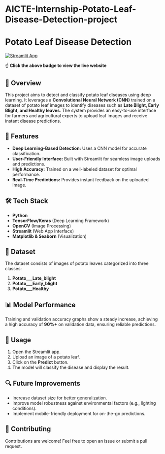 # AICTE-Internship-Potato-Leaf-Disease-Detection-project

# Potato Leaf Disease Detection

[![Streamlit App](https://img.shields.io/badge/Streamlit-Live_App-red?logo=streamlit)](https://aicte-internship--potato-leaf-disease-detection-project-c4bckd.streamlit.app/)

☝️ **Click the above badge to view the live website**

## 📌 Overview

This project aims to detect and classify potato leaf diseases using deep learning. It leverages a **Convolutional Neural Network (CNN)** trained on a dataset of potato leaf images to identify diseases such as **Late Blight, Early Blight, and Healthy leaves**. The system provides an easy-to-use interface for farmers and agricultural experts to upload leaf images and receive instant disease predictions.

## 🚀 Features

- **Deep Learning-Based Detection:** Uses a CNN model for accurate classification.
- **User-Friendly Interface:** Built with Streamlit for seamless image uploads and predictions.
- **High Accuracy:** Trained on a well-labeled dataset for optimal performance.
- **Real-Time Predictions:** Provides instant feedback on the uploaded image.

## 🛠️ Tech Stack

- **Python**
- **TensorFlow/Keras** (Deep Learning Framework)
- **OpenCV** (Image Processing)
- **Streamlit** (Web App Interface)
- **Matplotlib & Seaborn** (Visualization)

## 📂 Dataset

The dataset consists of images of potato leaves categorized into three classes:

1. **Potato\_\_\_Late\_blight**
2. **Potato\_\_\_Early\_blight**
3. **Potato\_\_\_Healthy**

## 📊 Model Performance

Training and validation accuracy graphs show a steady increase, achieving a high accuracy of **90%+** on validation data, ensuring reliable predictions.

## 🎯 Usage

1. Open the Streamlit app.
2. Upload an image of a potato leaf.
3. Click on the **Predict** button.
4. The model will classify the disease and display the result.

## 🔍 Future Improvements

- Increase dataset size for better generalization.
- Improve model robustness against environmental factors (e.g., lighting conditions).
- Implement mobile-friendly deployment for on-the-go predictions.

## 🤝 Contributing

Contributions are welcome! Feel free to open an issue or submit a pull request.
